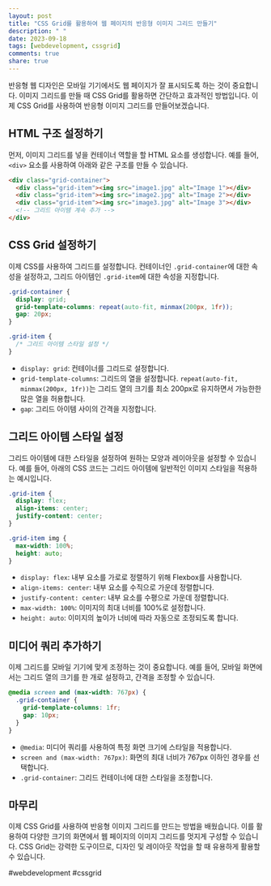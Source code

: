 ```yaml
---
layout: post
title: "CSS Grid를 활용하여 웹 페이지의 반응형 이미지 그리드 만들기"
description: " "
date: 2023-09-18
tags: [webdevelopment, cssgrid]
comments: true
share: true
---
```


반응형 웹 디자인은 모바일 기기에서도 웹 페이지가 잘 표시되도록 하는 것이 중요합니다. 이미지 그리드를 만들 때 CSS Grid를 활용하면 간단하고 효과적인 방법입니다. 이제 CSS Grid를 사용하여 반응형 이미지 그리드를 만들어보겠습니다.

## HTML 구조 설정하기

먼저, 이미지 그리드를 넣을 컨테이너 역할을 할 HTML 요소를 생성합니다. 예를 들어, `<div>` 요소를 사용하여 아래와 같은 구조를 만들 수 있습니다.

```html
<div class="grid-container">
  <div class="grid-item"><img src="image1.jpg" alt="Image 1"></div>
  <div class="grid-item"><img src="image2.jpg" alt="Image 2"></div>
  <div class="grid-item"><img src="image3.jpg" alt="Image 3"></div>
  <!-- 그리드 아이템 계속 추가 -->
</div>
```

## CSS Grid 설정하기

이제 CSS를 사용하여 그리드를 설정합니다. 컨테이너인 `.grid-container`에 대한 속성을 설정하고, 그리드 아이템인 `.grid-item`에 대한 속성을 지정합니다.

```css
.grid-container {
  display: grid;
  grid-template-columns: repeat(auto-fit, minmax(200px, 1fr));
  gap: 20px;
}

.grid-item {
  /* 그리드 아이템 스타일 설정 */
}
```

- `display: grid`: 컨테이너를 그리드로 설정합니다.
- `grid-template-columns`: 그리드의 열을 설정합니다. `repeat(auto-fit, minmax(200px, 1fr))`는 그리드 열의 크기를 최소 200px로 유지하면서 가능한한 많은 열을 허용합니다.
- `gap`: 그리드 아이템 사이의 간격을 지정합니다.

## 그리드 아이템 스타일 설정

그리드 아이템에 대한 스타일을 설정하여 원하는 모양과 레이아웃을 설정할 수 있습니다. 예를 들어, 아래의 CSS 코드는 그리드 아이템에 일반적인 이미지 스타일을 적용하는 예시입니다.

```css
.grid-item {
  display: flex;
  align-items: center;
  justify-content: center;
}

.grid-item img {
  max-width: 100%;
  height: auto;
}
```

- `display: flex`: 내부 요소를 가로로 정렬하기 위해 Flexbox를 사용합니다.
- `align-items: center`: 내부 요소를 수직으로 가운데 정렬합니다.
- `justify-content: center`: 내부 요소를 수평으로 가운데 정렬합니다.
- `max-width: 100%`: 이미지의 최대 너비를 100%로 설정합니다.
- `height: auto`: 이미지의 높이가 너비에 따라 자동으로 조정되도록 합니다.

## 미디어 쿼리 추가하기

이제 그리드를 모바일 기기에 맞게 조정하는 것이 중요합니다. 예를 들어, 모바일 화면에서는 그리드 열의 크기를 한 개로 설정하고, 간격을 조정할 수 있습니다.

```css
@media screen and (max-width: 767px) {
  .grid-container {
    grid-template-columns: 1fr;
    gap: 10px;
  }
}
```

- `@media`: 미디어 쿼리를 사용하여 특정 화면 크기에 스타일을 적용합니다.
- `screen and (max-width: 767px)`: 화면의 최대 너비가 767px 이하인 경우를 선택합니다.
- `.grid-container`: 그리드 컨테이너에 대한 스타일을 조정합니다.

## 마무리

이제 CSS Grid를 사용하여 반응형 이미지 그리드를 만드는 방법을 배웠습니다. 이를 활용하여 다양한 크기의 화면에서 웹 페이지의 이미지 그리드를 멋지게 구성할 수 있습니다. CSS Grid는 강력한 도구이므로, 디자인 및 레이아웃 작업을 할 때 유용하게 활용할 수 있습니다.

#webdevelopment #cssgrid